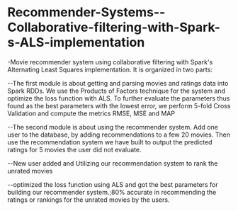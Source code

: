 # Recommender-Systems--Collaborative-filtering-with-Spark-s-ALS-implementation


-Movie recommender system using collaborative filtering with Spark's Alternating Least Squares implementation. 
It is organized in two parts:

--The first module is about getting and parsing movies and ratings data into Spark RDDs. We use the Products of Factors technique for the system and optimize the loss function with ALS.
To further evaluate the parameters thus found as the best parameters with the lowest error, we perform 5-fold Cross Validation and compute the metrics RMSE, MSE and MAP

--The second module is about using the recommender system. Add one user to the database, by adding recommendations to a few 20 movies. Then use the recommendation system we have built to output the predicted ratings for 5 movies the user did not evaluate.


--New user added and Utilizing our recommendation system to rank the unrated movies


--optimized the loss function using ALS and got the best parameters for building our recommender system.;80% accurate in recommending the ratings or rankings for the unrated movies by the users.
